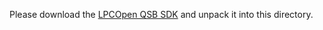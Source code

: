 Please download the [LPCOpen QSB SDK](https://www.embeddedartists.com/sites/default/files/support/qsb/lpc4088/lpcopen_2_10_lpcxpresso_arm_university_4088qsb.zip) and unpack it into this directory.
